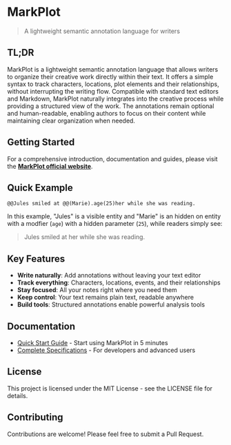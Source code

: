 # MarkPlot

> A lightweight semantic annotation language for writers

## TL;DR

MarkPlot is a lightweight semantic annotation language that allows writers to organize their creative work directly within their text. It offers a simple syntax to track characters, locations, plot elements and their relationships, without interrupting the writing flow. Compatible with standard text editors and Markdown, MarkPlot naturally integrates into the creative process while providing a structured view of the work. The annotations remain optional and human-readable, enabling authors to focus on their content while maintaining clear organization when needed.

## Getting Started

For a comprehensive introduction, documentation and guides, please visit the **[MarkPlot official website](https://markplot.github.io)**.

## Quick Example

```markplot
@@Jules smiled at @@(Marie).age(25)her while she was reading.
```

In this example, "Jules" is a visible entity and "Marie" is an hidden on entity with a modfier (`age`) with a hidden parameter (`25`), while readers simply see:

> Jules smiled at her while she was reading.

## Key Features

- **Write naturally**: Add annotations without leaving your text editor
- **Track everything**: Characters, locations, events, and their relationships
- **Stay focused**: All your notes right where you need them
- **Keep control**: Your text remains plain text, readable anywhere
- **Build tools**: Structured annotations enable powerful analysis tools

## Documentation

- [Quick Start Guide](https://markplot.github.io/quickstart.html) - Start using MarkPlot in 5 minutes
- [Complete Specifications](https://markplot.github.io/specifications.html) - For developers and advanced users

## License

This project is licensed under the MIT License - see the LICENSE file for details.

## Contributing

Contributions are welcome! Please feel free to submit a Pull Request.
